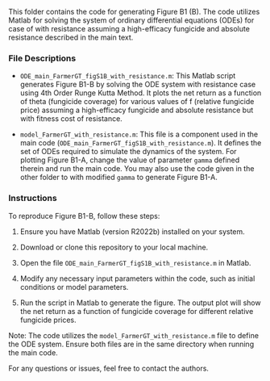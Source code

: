 This folder contains the code for generating Figure B1 (B). The code utilizes Matlab for solving the system of ordinary differential equations (ODEs) for case of with resistance assuming a high-efficacy fungicide and absolute resistance described in the main text.

### File Descriptions

- `ODE_main_FarmerGT_figS1B_with_resistance.m`: This Matlab script generates Figure B1-B by solving the ODE system with resistance case using 4th Order Runge Kutta Method.
It plots the net return as a function of theta (fungicide coverage) for various values of f (relative fungicide price) assuming a high-efficacy fungicide and absolute resistance but with fitness cost of resistance.

- `model_FarmerGT_with_resistance.m`: This file is a component used in the main code (`ODE_main_FarmerGT_figS1B_with_resistance.m`). It defines the set of ODEs required to simulate the dynamics of the system. For plotting Figure B1-A, change the value of parameter `gamma` defined therein and run the main code. You may also use the code given in the other folder to with modified `gamma` to generate Figure B1-A.


### Instructions

To reproduce Figure B1-B, follow these steps:

1. Ensure you have Matlab (version R2022b) installed on your system.

2. Download or clone this repository to your local machine.

3. Open the file `ODE_main_FarmerGT_figS1B_with_resistance.m` in Matlab.

4. Modify any necessary input parameters within the code, such as initial conditions or model parameters.

5. Run the script in Matlab to generate the figure. The output plot will show the net return as a function of fungicide coverage for different relative fungicide prices.

Note: The code utilizes the `model_FarmerGT_with_resistance.m` file to define the ODE system. Ensure both files are in the same directory when running the main code.

For any questions or issues, feel free to contact the authors.
